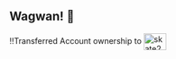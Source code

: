 ## Wagwan! 👋

‼️Transferred Account ownership to <a href="https://github.com/skate2302" target="blank"><img align="center" src="https://www.svgrepo.com/show/333546/github.svg" alt="skate2302" height="30" width="40" /></a>

